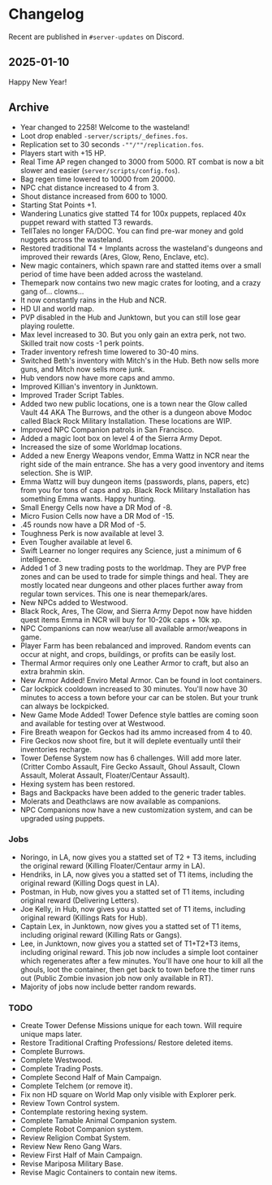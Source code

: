 # Changelog

Recent are published in `#server-updates` on Discord.

## 2025-01-10

Happy New Year!

## Archive

- Year changed to 2258! Welcome to the wasteland!
- Loot drop enabled `-server/scripts/_defines.fos`.
- Replication set to 30 seconds `-""/""/replication.fos`.
- Players start with +15 HP.
- Real Time AP regen changed to 3000 from 5000. RT combat is now a bit slower and easier (`server/scripts/config.fos`).
- Bag regen time lowered to 10000 from 20000.
- NPC chat distance increased to 4 from 3.
- Shout distance increased from 600 to 1000.
- Starting Stat Points +1.
- Wandering Lunatics give statted T4 for 100x puppets, replaced 40x puppet reward with statted T3 rewards.
- TellTales no longer FA/DOC. You can find pre-war money and gold nuggets across the wasteland.
- Restored traditional T4 + Implants across the wasteland's dungeons and improved their rewards (Ares, Glow, Reno, Enclave, etc).
- New magic containers, which spawn rare and statted items over a small period of time have been added across the wasteland.
- Themepark now contains two new magic crates for looting, and a crazy gang of... clowns...
- It now constantly rains in the Hub and NCR.
- HD UI and world map.
- PVP disabled in the Hub and Junktown, but you can still lose gear playing roulette.
- Max level increased to 30. But you only gain an extra perk, not two. Skilled trait now costs -1 perk points.
- Trader inventory refresh time lowered to 30-40 mins.
- Switched Beth's inventory with Mitch's in the Hub. Beth now sells more guns, and Mitch now sells more junk.
- Hub vendors now have more caps and ammo.
- Improved Killian's inventory in Junktown.
- Improved Trader Script Tables.
- Added two new public locations, one is a town near the Glow called Vault 44 AKA The Burrows, and the other is a dungeon above Modoc called Black Rock Military Installation. These locations are WIP.
- Improved NPC Companion patrols in San Francisco.
- Added a magic loot box on level 4 of the Sierra Army Depot.
- Increased the size of some Worldmap locations.
- Added a new Energy Weapons vendor, Emma Wattz in NCR near the right side of the main entrance. She has a very good inventory and items selection. She is WIP.
- Emma Wattz will buy dungeon items (passwords, plans, papers, etc) from you for tons of caps and xp. Black Rock Military Installation has something Emma wants. Happy hunting.
- Small Energy Cells now have a DR Mod of -8.
- Micro Fusion Cells now have a DR Mod of -15.
- .45 rounds now have a DR Mod of -5.
- Toughness Perk is now available at level 3.
- Even Tougher available at level 6.
- Swift Learner no longer requires any Science, just a minimum of 6 intelligence.
- Added 1 of 3 new trading posts to the worldmap. They are PVP free zones and can be used to trade for simple things and heal. They are mostly located near dungeons and other places further away from regular town services. This one is near themepark/ares.
- New NPCs added to Westwood.
- Black Rock, Ares, The Glow, and Sierra Army Depot now have hidden quest items Emma in NCR will buy for 10-20k caps + 10k xp.
- NPC Companions can now wear/use all available armor/weapons in game.
- Player Farm has been rebalanced and improved. Random events can occur at night, and crops, buildings, or profits can be easily lost.
- Thermal Armor requires only one Leather Armor to craft, but also an extra brahmin skin.
- New Armor Added! Enviro Metal Armor. Can be found in loot containers.
- Car lockpick cooldown increased to 30 minutes. You'll now have 30 minutes to access a town before your car can be stolen. But your trunk can always be lockpicked.
- New Game Mode Added! Tower Defence style battles are coming soon and available for testing over at Westwood.
- Fire Breath weapon for Geckos had its ammo increased from 4 to 40.
- Fire Geckos now shoot fire, but it will deplete eventually until their inventories recharge.
- Tower Defense System now has 6 challenges. Will add more later.
(Critter Combo Assault, Fire Gecko Assault, Ghoul Assault, Clown Assault, Molerat Assault, Floater/Centaur Assault).
- Hexing system has been restored.
- Bags and Backpacks have been added to the generic trader tables.
- Molerats and Deathclaws are now available as companions.
- NPC Companions now have a new customization system, and can be upgraded using puppets.

### Jobs

- Noringo, in LA, now gives you a statted set of T2 + T3 items, including the original reward (Killing Floater/Centaur army in LA).
- Hendriks, in LA, now gives you a statted set of T1 items, including the original reward (Killing Dogs quest in LA).
- Postman, in Hub, now gives you a statted set of T1 items, including original reward (Delivering Letters).
- Joe Kelly, in Hub, now gives you a statted set of T1 items, including original reward (Killings Rats for Hub).
- Captain Lex, in Junktown, now gives you a statted set of T1 items, including original reward (Killing Rats or Gangs).
- Lee, in Junktown, now gives you a statted set of T1+T2+T3 items, including original reward. This job now includes a simple loot container which regenerates after a few minutes. You'll have one hour to kill all the ghouls, loot the container, then get back to town before the timer runs out (Public Zombie invasion job now only available in RT).
- Majority of jobs now include better random rewards.

### TODO

- Create Tower Defense Missions unique for each town. Will require unique maps later.
- Restore Traditional Crafting Professions/ Restore deleted items.
- Complete Burrows.
- Complete Westwood.
- Complete Trading Posts.
- Complete Second Half of Main Campaign.
- Complete Telchem (or remove it).
- Fix non HD square on World Map only visible with Explorer perk.
- Review Town Control system.
- Contemplate restoring hexing system.
- Complete Tamable Animal Companion system.
- Complete Robot Companion system.
- Review Religion Combat System.
- Review New Reno Gang Wars.
- Review First Half of Main Campaign.
- Revise Mariposa Military Base.
- Revise Magic Containers to contain new items.
